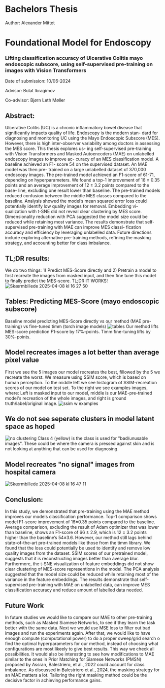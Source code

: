 # Bachelors Thesis
Author: Alexander Mittet

# Foundational Model for Endoscopy

### Lifting classification accuracy of Ulcerative Colitis mayo endoscopic subscore, using self-supervised pre-training on images with Vision Transformers

Date of submission: 10/06-2024

Advisor: Bulat Ibragimov

Co-advisor: Bjørn Leth Møller

## Abstract: 

Ulcerative Colitis (UC) is a chronic inflammatory bowel disease that
significantly impacts quality of life. Endoscopy is the modern stan-
dard for diagnosing and monitoring UC using the Mayo Endoscopic
Subscore (MES). However, there is high inter-observer variability
among doctors in assessing the MES score. This thesis explores us-
ing self-supervised pre-training with Vision Transformers and Masked
Autoencoders (MAE) on unlabelled endoscopy images to improve ac-
curacy of an MES classification model. A baseline achieved an F1-
score 54 on the supervised dataset. An MAE model was then pre-
trained on a large unlabelled dataset of 370,000 endoscopy images.
The pre-trained model achieved an F1-score of 61-71, depending on
hyperparameters. We found a top-1 improvement of 16 ± 0.35 points
and an average improvement of 12 ± 3.2 points compared to the base-
line, excluding one result lower than baseline. The pre-trained models
reduced confusion between the middle MES classes compared to the
baseline. Analysis showed the model’s mean squared error loss could
potentially identify low quality images for removal. Embedding vi-
sualization with t-SNE did not reveal clear clustering by MES score.
Dimensionality reduction with PCA suggested the model size could
be reduced while retaining most variance. The results demonstrate
that self-supervised pre-training with MAE can improve MES classi-
fication accuracy and efficiency by leveraging unlabelled data. Future
directions include exploring alternative pre-training methods, refining
the masking strategy, and accounting better for class imbalance.

## TL;DR results:
We do two things: 1) Predict MES-Score directly and 2) Pretrain a model to first recreate the images from masked input, and then fine tune this model to finally predict the MES-score. 
TL;DR IT WORKS!
![Skærmbillede 2025-04-08 kl  16 27 50](https://github.com/user-attachments/assets/6d66dc3c-440d-4006-9d7a-a023befe1f76)

## Tables: Predicting MES-Score (mayo endoscopic subscore) 
Baseline model predicting MES-Score directly vs our method (MAE pre-training) vs fine-tuned timm (torch image models)
![tables](https://github.com/user-attachments/assets/3925a43a-09ee-4a8a-9cb0-ab899cafb0f1)
Our method lifts MES-score prediction F1-score by 17%-points. Timm fine-tuning lifts by 30%-points.


## Model recreates images a lot better than average pixel value
First we see the 5 images our model recreates the best, fillowed by the 5 we recreate the worst.
We measure using SSIM score, which is based on human perception. To the middle left we see histogram of SSIM-recreation scores of our model on test set.
To the right we see examples images, where: 
Left is masked input to our model, middle is our MAE-pre-trained model's recreation of the whole images, and right is ground truth/label/original image.
![ssim w examples](https://github.com/user-attachments/assets/e3c302ef-908b-4180-8441-71f2b1bb69a6)


## We do not see seperate clusters in model latent space as hoped
![no clustering](https://github.com/user-attachments/assets/c65264f5-7414-4341-91a4-7ca6c36abb43)
Class 4 (yellow) is the class is used for "bad/unusable images". These could be where the camera is pressed against skin and is not looking at anything that can be used for diagnosing.


## Model recreates "no signal" images from hospital camera
![Skærmbillede 2025-04-08 kl  16 47 11](https://github.com/user-attachments/assets/ab9cfed7-67a1-4965-916b-650713fa9064)


## Conclusion:
In this study, we demonstrated that pre-training using the MAE method improves our models
classification performance. Top-1 comparison shows model F1-score improvement of 16±0.35
points compared to the baseline. Average comparison, excluding the result of Adam optimizer
that was lower than baseline, shows an F1-score of 66 ± 2.9, which is 12 ± 3.2 points higher
than the baseline’s 54±3.6. However, our method still lags behind state-of-the-art pre-trained
models like those from the timm library. We found that the loss could potentially be used
to identify and remove low quality images from the dataset. SSIM scores of our pretrained
model, suggests that it is reconstructing images better than average blur. Furthermore,
the t-SNE visualization of feature embeddings did not show clear clustering of MES-score
representions in the model. The PCA analysis suggested that the model size could be reduced
while retaining most of the variance in the feature embeddings. The results demonstrate that
self-supervised pre-training with MAE on unlabelled data, can improve MES classification
accuracy and reduce amount of labelled data needed.

## Future Work
In future studies we would like to compare our MAE to other pre-training methods, such as
Masked Siamese Networks, to see if they learn the task better with the same data. Next we
would use MSE loss to filter out bad images and run the experiments again. After that, we
would like to have enough compute (computational power) to do a proper sweep/grid search
o find the optimal hyperparameters for our method, instead of choosing what configurations
are most likeely to give best results. This way we check all possibilities.
It would also be interesting to see how modifications to MAE similar to the ones in Prior
Matching for Siamese Networks (PMSN) proposed by Assran, Balestriero, et al., 2022 could
account for class imbalance.
As discussed in Balestriero et al., 2024, the masking strategy for an MAE matters a lot.
Tailoring the right masking method could be the decisive factor in achieving performance
gains.
